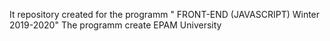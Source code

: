It repository created for the programm " FRONT-END (JAVASCRIPT) Winter 2019-2020"
The programm create EPAM University
